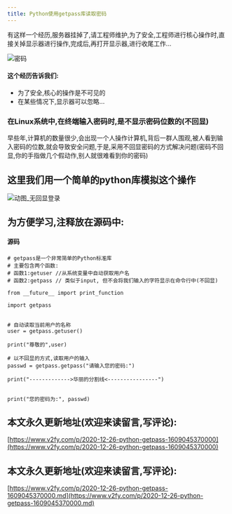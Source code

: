 ```yaml
---
title: Python使用getpass库读取密码
---
```




有这样一个经历,服务器挂掉了,请工程师维护,为了安全,工程师进行核心操作时,直接关掉显示器进行操作,完成后,再打开显示器,进行收尾工作...


![密码](https://www.v2fy.com/asset/0i/jikemiji/jikemiji-md/2020-12-26-python-getpass-1609045370000.assets/3203841-fddba6966187d858.png)

#### 这个经历告诉我们:

- 为了安全,核心的操作是不可见的
- 在某些情况下,显示器可以忽略...

### 在Linux系统中,在终端输入密码时,是不显示密码位数的(不回显)

早些年,计算机的数量很少,会出现一个人操作计算机,背后一群人围观,被人看到输入密码的位数,就会导致安全问题,于是,采用不回显密码的方式解决问题(密码不回显,你的手指做几个假动作,别人就很难看到你的密码)

## 这里我们用一个简单的python库模拟这个操作

![动图_无回显登录](https://www.v2fy.com/asset/0i/jikemiji/jikemiji-md/2020-12-26-python-getpass-1609045370000.assets/3203841-2b9e47db1fd43f18.gif)





## 为方便学习,注释放在源码中:
#### 源码

```
# getpass是一个非常简单的Python标准库
# 主要包含两个函数:
# 函数1:getuser //从系统变量中自动获取用户名
# 函数2:getpass // 类似于input, 但不会将我们输入的字符显示在命令行中(不回显)

from __future__ import print_function

import getpass


# 自动读取当前用户的名称
user = getpass.getuser()

print("尊敬的",user)

# 以不回显的方式,读取用户的输入
passwd = getpass.getpass("请输入您的密码:")

print("------------->华丽的分割线<----------------")


print("您的密码为:", passwd)

```





## 本文永久更新地址(欢迎来读留言,写评论):

[https://www.v2fy.com/p/2020-12-26-python-getpass-1609045370000](https://www.v2fy.com/p/2020-12-26-python-getpass-1609045370000)
## 本文永久更新地址(欢迎来读留言,写评论):

[https://www.v2fy.com/p/2020-12-26-python-getpass-1609045370000.md](https://www.v2fy.com/p/2020-12-26-python-getpass-1609045370000.md)
